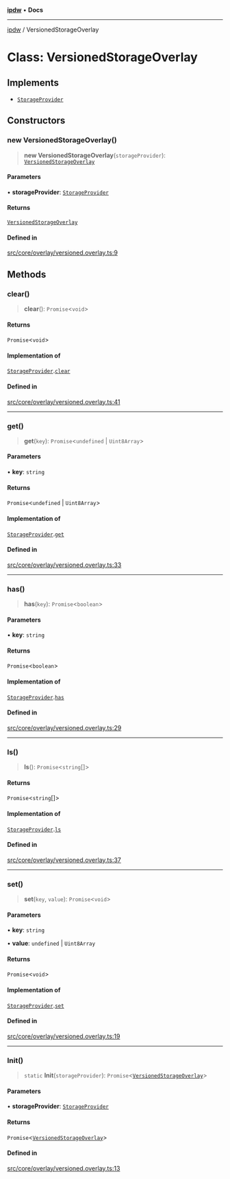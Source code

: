 [**ipdw**](../README.md) • **Docs**

***

[ipdw](../globals.md) / VersionedStorageOverlay

# Class: VersionedStorageOverlay

## Implements

- [`StorageProvider`](../interfaces/StorageProvider.md)

## Constructors

### new VersionedStorageOverlay()

> **new VersionedStorageOverlay**(`storageProvider`): [`VersionedStorageOverlay`](VersionedStorageOverlay.md)

#### Parameters

• **storageProvider**: [`StorageProvider`](../interfaces/StorageProvider.md)

#### Returns

[`VersionedStorageOverlay`](VersionedStorageOverlay.md)

#### Defined in

[src/core/overlay/versioned.overlay.ts:9](https://github.com/ansi-code/ipdw/blob/d3334c70f49293ce3e0ff61a485778d41bda3a8d/src/core/overlay/versioned.overlay.ts#L9)

## Methods

### clear()

> **clear**(): `Promise`\<`void`\>

#### Returns

`Promise`\<`void`\>

#### Implementation of

[`StorageProvider`](../interfaces/StorageProvider.md).[`clear`](../interfaces/StorageProvider.md#clear)

#### Defined in

[src/core/overlay/versioned.overlay.ts:41](https://github.com/ansi-code/ipdw/blob/d3334c70f49293ce3e0ff61a485778d41bda3a8d/src/core/overlay/versioned.overlay.ts#L41)

***

### get()

> **get**(`key`): `Promise`\<`undefined` \| `Uint8Array`\>

#### Parameters

• **key**: `string`

#### Returns

`Promise`\<`undefined` \| `Uint8Array`\>

#### Implementation of

[`StorageProvider`](../interfaces/StorageProvider.md).[`get`](../interfaces/StorageProvider.md#get)

#### Defined in

[src/core/overlay/versioned.overlay.ts:33](https://github.com/ansi-code/ipdw/blob/d3334c70f49293ce3e0ff61a485778d41bda3a8d/src/core/overlay/versioned.overlay.ts#L33)

***

### has()

> **has**(`key`): `Promise`\<`boolean`\>

#### Parameters

• **key**: `string`

#### Returns

`Promise`\<`boolean`\>

#### Implementation of

[`StorageProvider`](../interfaces/StorageProvider.md).[`has`](../interfaces/StorageProvider.md#has)

#### Defined in

[src/core/overlay/versioned.overlay.ts:29](https://github.com/ansi-code/ipdw/blob/d3334c70f49293ce3e0ff61a485778d41bda3a8d/src/core/overlay/versioned.overlay.ts#L29)

***

### ls()

> **ls**(): `Promise`\<`string`[]\>

#### Returns

`Promise`\<`string`[]\>

#### Implementation of

[`StorageProvider`](../interfaces/StorageProvider.md).[`ls`](../interfaces/StorageProvider.md#ls)

#### Defined in

[src/core/overlay/versioned.overlay.ts:37](https://github.com/ansi-code/ipdw/blob/d3334c70f49293ce3e0ff61a485778d41bda3a8d/src/core/overlay/versioned.overlay.ts#L37)

***

### set()

> **set**(`key`, `value`): `Promise`\<`void`\>

#### Parameters

• **key**: `string`

• **value**: `undefined` \| `Uint8Array`

#### Returns

`Promise`\<`void`\>

#### Implementation of

[`StorageProvider`](../interfaces/StorageProvider.md).[`set`](../interfaces/StorageProvider.md#set)

#### Defined in

[src/core/overlay/versioned.overlay.ts:19](https://github.com/ansi-code/ipdw/blob/d3334c70f49293ce3e0ff61a485778d41bda3a8d/src/core/overlay/versioned.overlay.ts#L19)

***

### Init()

> `static` **Init**(`storageProvider`): `Promise`\<[`VersionedStorageOverlay`](VersionedStorageOverlay.md)\>

#### Parameters

• **storageProvider**: [`StorageProvider`](../interfaces/StorageProvider.md)

#### Returns

`Promise`\<[`VersionedStorageOverlay`](VersionedStorageOverlay.md)\>

#### Defined in

[src/core/overlay/versioned.overlay.ts:13](https://github.com/ansi-code/ipdw/blob/d3334c70f49293ce3e0ff61a485778d41bda3a8d/src/core/overlay/versioned.overlay.ts#L13)
